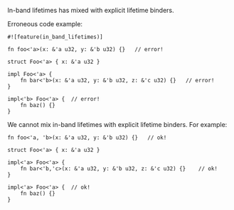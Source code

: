 In-band lifetimes has mixed with explicit lifetime binders.

Erroneous code example:

```compile_fail,E0688
#![feature(in_band_lifetimes)]

fn foo<'a>(x: &'a u32, y: &'b u32) {}   // error!

struct Foo<'a> { x: &'a u32 }

impl Foo<'a> {
    fn bar<'b>(x: &'a u32, y: &'b u32, z: &'c u32) {}   // error!
}

impl<'b> Foo<'a> {  // error!
    fn baz() {}
}
```

We cannot mix in-band lifetimes with explicit lifetime binders.
For example:

```
fn foo<'a, 'b>(x: &'a u32, y: &'b u32) {}   // ok!

struct Foo<'a> { x: &'a u32 }

impl<'a> Foo<'a> {
    fn bar<'b,'c>(x: &'a u32, y: &'b u32, z: &'c u32) {}    // ok!
}

impl<'a> Foo<'a> {  // ok!
    fn baz() {}
}
```

